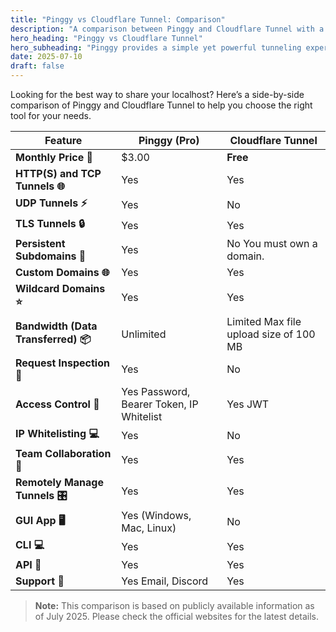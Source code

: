 ```yaml
---
title: "Pinggy vs Cloudflare Tunnel: Comparison"
description: "A comparison between Pinggy and Cloudflare Tunnel with a focus on simplicity and developer friendliness."
hero_heading: "Pinggy vs Cloudflare Tunnel"
hero_subheading: "Pinggy provides a simple yet powerful tunneling experience compared to other tools."
date: 2025-07-10
draft: false
---
```


Looking for the best way to share your localhost? Here’s a side-by-side comparison of Pinggy and Cloudflare Tunnel to help you choose the right tool for your needs.

<div class="comparison-container">
<table class="comparison-table my-4">
<thead>
    <tr>
    <th>Feature</th>
    <th>Pinggy (Pro)</th>
    <th>Cloudflare Tunnel</th>
    </tr>
</thead>
<tbody>
    <tr>
    <td><b>Monthly Price 💸</b></td>
    <td>$3.00</td>
    <td><b>Free</b></td>
    </tr>
    <tr>
    <td><b>HTTP(S) and TCP Tunnels 🌐</b></td>
    <td><span class="tag-yes">Yes</span> <a href="/docs/http_tunnels/" target="_blank" class="ms-1"><i class="bi bi-arrow-up-right-square"></i></a></td>
    <td><span class="tag-yes">Yes</span></td>
    </tr>
    <tr>
    <td><b>UDP Tunnels ⚡️</b></td>
    <td class="pinggy-better"><span class="tag-yes">Yes</span> <a href="/docs/udp_tunnels/" target="_blank" class="ms-1"><i class="bi bi-arrow-up-right-square"></i></a></td>
    <td><span class="tag-no">No</span></td>
    </tr>
    <tr>
    <td><b>TLS Tunnels 🔒</b></td>
    <td><span class="tag-yes">Yes</span> <a href="/docs/tls_tunnels/" target="_blank" class="ms-1"><i class="bi bi-arrow-up-right-square"></i></a></td>
    <td><span class="tag-yes">Yes</span></td>
    </tr>
    <tr>
    <td><b>Persistent Subdomains 🔗</b></td>
    <td class="pinggy-better"><span class="tag-yes">Yes</span></td>
    <td><span class="tag-no">No</span> You must own a domain.</td>
    </tr>
    <tr>
    <td><b>Custom Domains 🌐</b></td>
    <td><span class="tag-yes">Yes</span></td>
    <td><span class="tag-yes">Yes</span></td>
    </tr>
    <tr>
    <td><b>Wildcard Domains ⭐</b></td>
    <td><span class="tag-yes">Yes</span> <a href="/docs/http_tunnels/multi_port_forwarding/" target="_blank" class="ms-1"><i class="bi bi-arrow-up-right-square"></i></a></td>
    <td><span class="tag-yes">Yes</span></td>
    </tr>
    <tr>
    <td><b>Bandwidth (Data Transferred) 📦</b></td>
    <td class="pinggy-better"><span class="tag-yes">Unlimited</span> <a href="/#prices" target="_blank" class="ms-1"><i class="bi bi-arrow-up-right-square"></i></a></td>
    <td><span class="tag-no">Limited</span> Max file upload size of 100 MB </td>
    </tr>
    <tr>
    <td><b>Request Inspection 🐞</b></td>
    <td class="pinggy-better"><span class="tag-yes">Yes</span> <a href="/docs/inspect/" target="_blank" class="ms-1"><i class="bi bi-arrow-up-right-square"></i></a></td>
    <td><span class="tag-no">No</span></td>
    </tr>
    <tr>
    <td><b>Access Control 🔑</b></td>
    <td><span class="tag-yes">Yes</span> Password, Bearer Token, IP Whitelist <a href="/docs/http_tunnels/basic_auth/" target="_blank" class="ms-1"><i class="bi bi-arrow-up-right-square"></i></a></td>
    <td><span class="tag-yes">Yes</span> JWT</td>
    </tr>
    <tr>
    <td><b>IP Whitelisting 💻</b></td>
    <td class="pinggy-better"><span class="tag-yes">Yes</span> <a href="/docs/http_tunnels/ip_whitelist/" target="_blank" class="ms-1"><i class="bi bi-arrow-up-right-square"></i></a></td>
    <td><span class="tag-no">No</span></td>
    </tr>
    <tr>
    <td><b>Team Collaboration 👥</b></td>
    <td><span class="tag-yes">Yes</span> <a href="/docs/teams/" target="_blank" class="ms-1"><i class="bi bi-arrow-up-right-square"></i></a></td>
    <td><span class="tag-yes">Yes</span></td>
    </tr>
    <tr>
    <td><b>Remotely Manage Tunnels 🎛️</b></td>
    <td><span class="tag-yes">Yes</span> <a href="/docs/remote_devices/" target="_blank" class="ms-1"><i class="bi bi-arrow-up-right-square"></i></a></td>
    <td><span class="tag-yes">Yes</span></td>
    </tr>
    <tr>
    <td><b>GUI App 🖥️</b></td>
    <td class="pinggy-better"><span class="tag-yes">Yes</span> (Windows, Mac, Linux) <a href="/app/" target="_blank" class="ms-1"><i class="bi bi-arrow-up-right-square"></i></a></td>
    <td><span class="tag-no">No</span></td>
    </tr>
    <tr>
    <td><b>CLI 💻</b></td>
    <td><span class="tag-yes">Yes</span> <a href="/cli/" target="_blank" class="ms-1"><i class="bi bi-arrow-up-right-square"></i></a></td>
    <td><span class="tag-yes">Yes</span></td>
    </tr>
    <tr>
    <td><b>API 🔗</b></td>
    <td><span class="tag-yes">Yes</span> <a href="/docs/api/api/" target="_blank" class="ms-1"><i class="bi bi-arrow-up-right-square"></i></a></td>
    <td><span class="tag-yes">Yes</span></td>
    </tr>
    <tr>
    <td><b>Support 💬</b></td>
    <td><span class="tag-yes">Yes</span> Email, Discord <a href="/help/" target="_blank" class="ms-1"><i class="bi bi-arrow-up-right-square"></i></a></td>
    <td><span class="tag-yes">Yes</span></td>
    </tr>
</tbody>
</table>
</div>

> <b>Note:</b> This comparison is based on publicly available information as of July 2025. Please check the official websites for the latest details.
